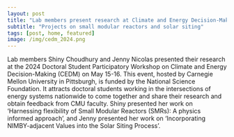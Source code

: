 ```yaml
---
layout: post
title: "Lab members present research at Climate and Energy Decision-Making (CEDM) workshop at CMU"
subtitle: "Projects on small modular reactors and solar siting"
tags: [post, home, featured]
image: /img/cedm_2024.png
---
```


Lab members Shiny Choudhury and Jenny Nicolas presented their research at the 2024 Doctoral Student Participatory Workshop on Climate and Energy Decision-Making (CEDM) on May 15-16. This event, hosted by Carnegie Mellon University in Pittsburgh, is funded by the National Science Foundation. It attracts doctoral students working in the intersections of energy systems nationwide to come together and share their research and obtain feedback from CMU faculty. Shiny presented her work on ‘Harnessing flexibility of Small Modular Reactors (SMRs): A physics informed approach’, and Jenny presented her work on ‘Incorporating NIMBY-adjacent Values into the Solar Siting Process’.

